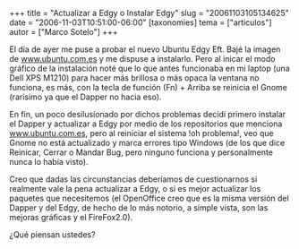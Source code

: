+++
title = "Actualizar a Edgy o Instalar Edgy"
slug = "20061103105134625"
date = "2006-11-03T10:51:00-06:00"
[taxonomies]
tema = ["articulos"]
autor = ["Marco Sotelo"]
+++

El día de ayer me puse a probar el nuevo Ubuntu Edgy Eft. Bajé la imagen
de www.ubuntu.com.es y me dispuse a instalarlo. Pero al inicar el modo
gráfico de la instalación noté que lo que antes funcionaba en mi laptop
(una Dell XPS M1210) para hacer más brillosa o más opaca la ventana no
funciona, es más, con la tecla de función (Fn) + Arriba se reinicia el
Gnome (rarísimo ya que el Dapper no hacia eso).

En fin, un poco desilusionado por dichos problemas decidí primero
instalar el Dapper y actualizar a Edgy por medio de los repositorios que
menciona www.ubuntu.com.es, pero al reiniciar el sistema !oh problema!,
veo que Gnome no está actualizado y marca errores tipo Windows (de los
que dice Reinicar, Cerrar o Mandar Bug, pero ninguno funciona y
personalmente nunca lo había visto).

Creo que dadas las circunstancias deberíamos de cuestionarnos si
realmente vale la pena actualizar a Edgy, o si es mejor actualizar los
paquetes que necesitemos (el OpenOffice creo que es la misma versión del
Dapper y del Edgy, de hecho de lo más notorio, a simple vista, son las
mejoras gráficas y el FireFox2.0).

¿Qué piensan ustedes?

